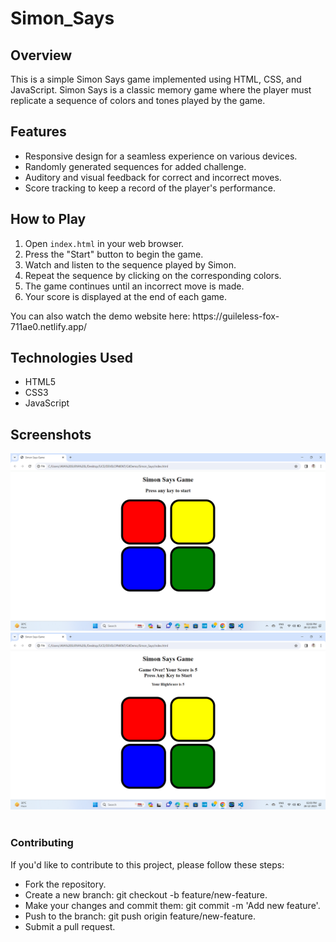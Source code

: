 # Simon_Says


## Overview

This is a simple Simon Says game implemented using HTML, CSS, and JavaScript. Simon Says is a classic memory game where the player must replicate a sequence of colors and tones played by the game.

## Features

- Responsive design for a seamless experience on various devices.
- Randomly generated sequences for added challenge.
- Auditory and visual feedback for correct and incorrect moves.
- Score tracking to keep a record of the player's performance.

## How to Play

1. Open `index.html` in your web browser.
2. Press the "Start" button to begin the game.
3. Watch and listen to the sequence played by Simon.
4. Repeat the sequence by clicking on the corresponding colors.
5. The game continues until an incorrect move is made.
6. Your score is displayed at the end of each game.

<p>
  You can also watch the demo website here: https://guileless-fox-711ae0.netlify.app/
</p>

## Technologies Used

- HTML5
- CSS3
- JavaScript

## Screenshots

<img src="Screenshot (1339).png">
<BR>
<img src="Screenshot (1340).png">
<BR>

<br>
<h3>Contributing</h3>
<p>If you'd like to contribute to this project, please follow these steps:<p>
<ul>
<li>Fork the repository.</li>
<li>Create a new branch: git checkout -b feature/new-feature.</li>
<li>Make your changes and commit them: git commit -m 'Add new feature'.</li>
<li>Push to the branch: git push origin feature/new-feature.</li>
<li>Submit a pull request.</li>
